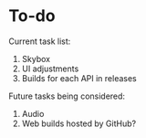 To-do
======
Current task list:
1. Skybox
2. UI adjustments
3. Builds for each API in releases

Future tasks being considered:
1. Audio
2. Web builds hosted by GitHub?
